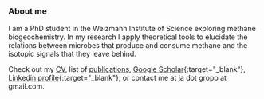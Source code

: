### About me
I am a PhD student in the Weizmann Institute of Science exploring methane biogeochemistry. In my research I apply theoretical tools to elucidate the relations between microbes that produce and consume methane and the isotopic signals that they leave behind.

<!-- In August 2022 I plan to join the University of California, Berkeley as a postdoctoral researcher for a collaborative project with [Dipti Nayak](https://www.dnayaklab.com){:target="_blank"} (Department of Molecular and Cell Biology) and Daniel Stolper (Department of Earth and Planetary Science). -->

Check out my [CV](https://drive.google.com/file/d/1VqAAlWAgWWP5QnWcwNNUIZkUepjDsUyx/view?usp=sharing), list of [publications](publications.md), [Google Scholar](https://scholar.google.com/citations?user=y664qEAAAAAJ&hl=iw&oi=ao){:target="_blank"}, [Linkedin profile](https://www.linkedin.com/in/jonathan-gropp-948a9791/){:target="_blank"}, or contact me at ja dot gropp at gmail.com.

<!-- ![JG](/assets/images/profile_pic2.jpg) -->
<!-- ![JG](/assets/images/profile3.jpg) -->

